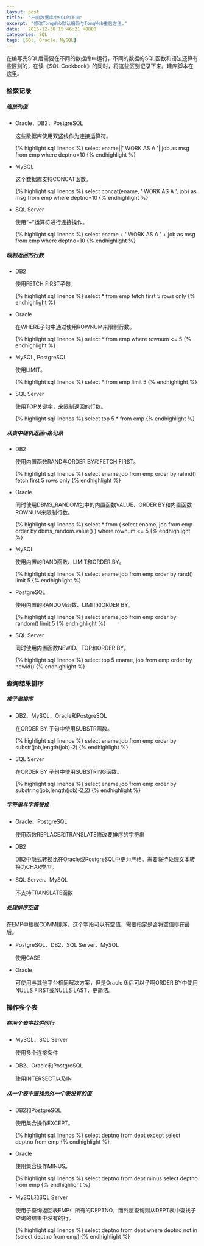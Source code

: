 ```yaml
---
layout: post
title:  "不同数据库中SQL的不同"
excerpt: "修改TongWeb默认编码与TongWeb重启方法."
date:   2015-12-30 15:46:21 +0800
categories: SQL
tags: [SQl, Oracle，MySQL]
---
```


在编写完SQL后需要在不同的数据库中运行，不同的数据的SQL函数和语法还算有些区别的，在读《SQL Cookbook》的同时，将这些区别记录下来。建库脚本在[这里](http://examples.oreilly.com/9780596009762/sql_cookbook.zip)。

### 检索记录

##### 连接列值

 - Oracle，DB2，PostgreSQL

    这些数据库使用双竖线作为连接运算符。

    {% highlight sql linenos %}
    select ename||' WORK AS A '||job as msg
      from emp
     where deptno=10
    {% endhighlight %}

 - MySQL

    这个数据库支持CONCAT函数。

    {% highlight sql linenos %}
    select concat(ename, ' WORK AS A ', job) as msg
      from emp
     where deptno=10
    {% endhighlight %}


 - SQL Server

    使用“+”运算符进行连接操作。

    {% highlight sql linenos %}
    select ename + ' WORK AS A ' + job as msg
      from emp
     where deptno=10
    {% endhighlight %}

##### 限制返回的行数

- DB2

   使用FETCH FIRST子句。

   {% highlight sql linenos %}
   select *
     from emp fetch first 5 rows only
   {% endhighlight %}

 - Oracle

    在WHERE子句中通过使用ROWNUM来限制行数。

    {% highlight sql linenos %}
    select *
      from emp
     where rownum <= 5
    {% endhighlight %}

 - MySQL, PostgreSQL

    使用LIMIT。

    {% highlight sql linenos %}
    select *
      from emp limit 5
    {% endhighlight %}


 - SQL Server

    使用TOP关键字，来限制返回的行数。

    {% highlight sql linenos %}
    select top 5 *
      from emp
    {% endhighlight %}

##### 从表中随机返回n条记录

- DB2

   使用内置函数RAND与ORDER BY和FETCH FIRST。

   {% highlight sql linenos %}
   select ename,job
     from emp
    order by rahnd() fetch first 5 rows only
   {% endhighlight %}

 - Oracle

    同时使用DBMS_RANDOM包中的内置函数VALUE、ORDER BY和内置函数ROWNUM来限制行数。

    {% highlight sql linenos %}
    select *
      from (
    select ename, job
      from emp
      order by dbms_random.value()
            )
     where rownum <= 5
    {% endhighlight %}

 - MySQL

    使用内置的RAND函数、LIMIT和ORDER BY。

    {% highlight sql linenos %}
    select ename,job
      from emp
     order by rand() limit 5
    {% endhighlight %}

 - PostgreSQL

    使用内置的RANDOM函数、LIMIT和ORDER BY。

    {% highlight sql linenos %}
    select ename,job
      from emp
     order by random() limit 5
    {% endhighlight %}

 - SQL Server

    同时使用内置函数NEWID、TOP和ORDER BY。

    {% highlight sql linenos %}
    select top 5 ename, job
      from emp
     order by newid()
    {% endhighlight %}

### 查询结果排序

##### 按子串排序

- DB2、MySQL、Oracle和PostgreSQL

   在ORDER BY 子句中使用SUBSTR函数。

   {% highlight sql linenos %}
   select ename,job
     from emp
    order by substr(job,length(job)-2)
   {% endhighlight %}

 - SQL Server

    在ORDER BY 子句中使用SUBSTRING函数。

    {% highlight sql linenos %}
    select ename,job
      from emp
     order by substring(job,length(job)-2,2)
    {% endhighlight %}

##### 字符串与字符替换

- Oracle、PostgreSQL

   使用函数REPLACE和TRANSLATE修改要排序的字符串

 - DB2

    DB2中隐式转换比在Oracle或PostgreSQL中更为严格。需要将待处理文本转换为CHAR类型。

 - SQL Server、MySQL

    不支持TRANSLATE函数

##### 处理排序空值

在EMP中根据COMM排序，这个字段可以有空值，需要指定是否将空值排在最后。

- PostgreSQL、DB2、SQL Server、MySQL

    使用CASE

 - Oracle

    可使用与其他平台相同解决方案，但是Oracle 9i后可以子啊ORDER BY中使用NULLS FIRST或NULLS LAST，更简洁。

### 操作多个表

##### 在两个表中找供同行

 - MySQL、SQL Server

    使用多个连接条件

 - DB2、Oracle和PostgreSQL

    使用INTERSECT以及IN

##### 从一个表中查找另外一个表没有的值

 - DB2和PostgreSQL

    使用集合操作EXCEPT。

    {% highlight sql linenos %}
    select deptno from dept
    except
    select deptno from emp
    {% endhighlight %}

 - Oracle

    使用集合操作MINUS。

    {% highlight sql linenos %}
    select deptno from dept
    minus
    select deptno from emp
    {% endhighlight %}  

 - MySQL和SQL Server

    使用子查询返回表EMP中所有的DEPTNO，而外层查询则从DEPT表中查找子查询的结果中没有的行。

    {% highlight sql linenos %}
    select deptno
      from dept
     where deptno not in (select deptno from emp)
    {% endhighlight %}
